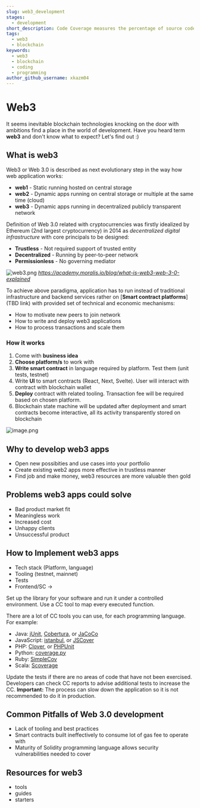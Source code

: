 ```yaml
---
slug: web3_development
stages:
  - development
short_description: Code Coverage measures the percentage of source code lines that are covered by automated tests. If you have 90% CC, it means that 10% of the source code is not being tested at the moment.
tags:
  - web3
  - blockchain
keywords:
  - web3
  - blockchain
  - coding
  - programming
author_github_username: xkazm04
---
```


# Web3

It seems inevitable blockchain technologies knocking on the door with ambitions find a place in the world of development. Have you heard term **web3** and don't know what to expect? Let's find out :)

## What is web3

Web3 or Web 3.0 is described as next evolutionary step in the way how web application works:

- **web1** - Static running hosted on central storage
- **web2** - Dynamic apps running on central storage or multiple at the same time (cloud)
- **web3** - Dynamic apps running in decentralized publicly transparent network

Definition of Web 3.0 related with cryptocurrencies was firstly idealized by Ethereum (2nd largest cryptocurrency) in 2014 as *decentralized digital infrastructure* with core principals to be designed:

- **Trustless** - Not required support of trusted entity
- **Decentralized** - Running by peer-to-peer network
- **Permissionless** - No governing mediator 

![web3.png](https://stoplight.io/api/v1/projects/cHJqOjEyMDc0MQ/images/lXupgGDFcSk)
*https://academy.moralis.io/blog/what-is-web3-web-3-0-explained*

To achieve above paradigma, application has to run instead of traditional infrastructure and backend services rather on [**Smart contract platforms**](TBD link) with provided set of technical and economic mechanisms:

- How to motivate new peers to join network
- How to write and deploy web3 applications
- How to process transactions and scale them

### How it works
1. Come with **business idea**
2. **Choose platform/s** to work with 
3. **Write smart contract** in language required by platform. Test them (unit tests, testnet)
4. Write **UI** to smart contracts (React, Next, Svelte). User will interact with contract with blockchain wallet
5. **Deploy** contract with related tooling. Transaction fee will be required based on chosen platform.
6. Blockchain state machine will be updated after deployment and smart contracts become interactive, all its activity transparently stored on blockchain


![image.png](https://stoplight.io/api/v1/projects/cHJqOjEyMDc0MQ/images/enzsVZYK0po)


## Why to develop web3 apps

- Open new possibities and use cases into your portfolio
- Create existing web2 apps more effective in trustless manner
- Find job and make money, web3 resources are more valuable then gold

## Problems web3 apps could solve

- Bad product market fit
- Meaningless work
- Increased cost
- Unhappy clients
- Unsuccessful product

## How to Implement web3 apps

- Tech stack (Platform, language)
- Tooling (testnet, mainnet)
- Tests
- Frontend/SC ->

Set up the library for your software and run it under a controlled environment. Use a CC tool to map every executed function.

There are a lot of CC tools you can use, for each programming language. For example:

- Java: [jUnit](https://junit.org/junit5/), [Cobertura](http://cobertura.github.io/cobertura/), or [JaCoCo](https://www.jacoco.org/)
- JavaScript: [istanbul](https://istanbul.js.org/), or [JSCover](http://tntim96.github.io/JSCover/)
- PHP: [Clover](http://openclover.org/), or [PHPUnit](https://phpunit.de/)
- Python: [coverage.py](https://pypi.org/project/coverage/)
- Ruby: [SimpleCov](https://github.com/colszowka/simplecov)
- Scala: [Scoverage](http://scoverage.org/)

Update the tests if there are no areas of code that have not been exercised. Developers can check CC reports to advise additional tests to increase the CC.
**Important:** The process can slow down the application so it is not recommended to do it in production.

## Common Pitfalls of Web 3.0 development

- Lack of tooling and best practices
- Smart contracts built ineffectively to consume lot of gas fee to operate with
- Maturity of Solidity programming language allows security vulnerabilities needed to cover


## Resources for web3

- tools
- guides
- starters